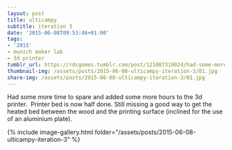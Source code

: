 ```yaml
---
layout: post
title: ulticampy
subtitle: iteration 3
date: '2015-06-08T09:53:46+01:00'
tags:
- '2015'
- munich maker lab
- 3d printer
tumblr_url: https://rdcgomes.tumblr.com/post/121007319024/had-some-more-time-to-spare-and-added-some-more
thumbnail-img: /assets/posts/2015-06-08-ulticampy-iteration-3/01.jpg
share-img: /assets/posts/2015-06-08-ulticampy-iteration-3/01.jpg
---
```


Had some more time to spare and added some more hours to the 3d printer. 
Printer bed is now half done. Still missing a good way to get the heated bed between the wood and the printing surface (inclined for the use of an aluminium plate).

{% include image-gallery.html folder="/assets/posts/2015-06-08-ulticampy-iteration-3" %}
